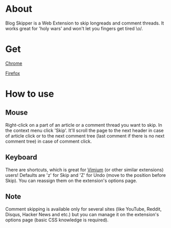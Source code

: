 # About
Blog Skipper is a Web Extension to skip longreads and comment threads. It works great for 'holy wars' and won't let you fingers get tired \o/.

# Get
[Chrome](https://chrome.google.com/webstore/detail/blog-skipper/chjnbemclefhkdeihphnkkgacddeejom)

[Firefox](https://addons.mozilla.org/en-US/firefox/addon/blog-skipper/)

# How to use
## Mouse
Right-click on a part of an article or a comment thread you want to skip. In the context menu click 'Skip'. It'll scroll the page to the next header in case of article click or to the next comment tree (last comment if there is no next comment tree) in case of comment click.

## Keyboard
There are shortcuts, which is great for [Vimium](https://vimium.github.io/) (or other similar extensions) users! Defaults are 'z' for Skip and 'Z' for Undo (move to the position before Skip). You can reassign them on the extension's options page.

## Note
Comment skipping is available only for several sites (like YouTube, Reddit, Disqus, Hacker News and etc.) but you can manage it on the extension's options page (basic CSS knowledge is required).
